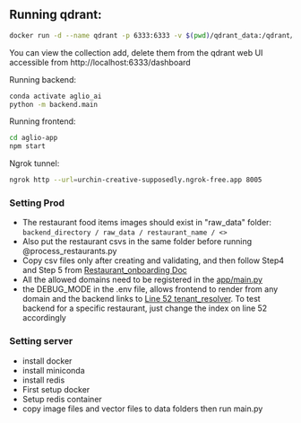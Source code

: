 ## Running qdrant:
```bash
docker run -d --name qdrant -p 6333:6333 -v $(pwd)/qdrant_data:/qdrant/storage qdrant/qdrant
```
You can view the collection add, delete them from the qdrant web UI accessible from http://localhost:6333/dashboard

Running backend:
```bash
conda activate aglio_ai
python -m backend.main
```

Running frontend:
```bash
cd aglio-app
npm start
```
Ngrok tunnel:
```bash
ngrok http --url=urchin-creative-supposedly.ngrok-free.app 8005
```

### Setting Prod
- The restaurant food items images should exist in "raw_data" folder: `backend_directory / raw_data / restaurant_name / <>`
- Also put the restaurant csvs in the same folder before running @process_restaurants.py
- Copy csv files only after creating and validating, and then follow Step4 and Step 5 from [Restaurant_onboarding Doc](README_Restaurant_Onboarding.md)
- All the allowed domains need to be registered in the [app/main.py](./backend/main.py)
- the DEBUG_MODE in the .env file, allows frontend to render from any domain and the backend links to [Line 52 tenant_resolver](./backend/middleware/tenant_resolver.py). To test backend for a specific restaurant, just change the index on line 52 accordingly



### Setting server
- install docker
- install miniconda
- install redis
- First setup docker
- Setup redis container
- copy image files and vector files to data folders
then run main.py
